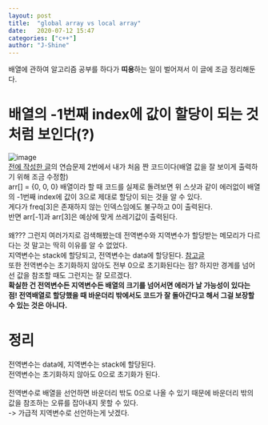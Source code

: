 ```yaml
---
layout: post
title:  "global array vs local array"
date:   2020-07-12 15:47
categories: ["c++"]
author: "J-Shine"
---
```


배열에 관하여 알고리즘 공부를 하다가 **띠용**하는 일이 벌어져서 이 글에 조금 정리해둔다.<br>
# 배열의 -1번째 index에 값이 할당이 되는 것처럼 보인다(?)
![image](https://user-images.githubusercontent.com/61873510/87240826-f2a01e00-c457-11ea-9a67-f7fa5986624b.png)<br>
[전에 작성한 글](https://j-shine.github.io//barkingdog/2020/07/09/algorithm-0x03.html)의 연습문제 2번에서 내가 처음 짠 코드이다(배열 값을 잘 보이게 출력하기 위해 조금 수정함)<br>
arr[] = {0, 0, 0} 배열이라 할 때 코드를 실제로 돌려보면 위 스샷과 같이 에러없이 배열의 -1번째 index에 값이 3으로 제대로 할당이 되는 것을 알 수 있다.<br>
게다가 freq[3]은 존재하지 않는 인덱스임에도 불구하고 0이 출력된다.<br>
반면 arr[-1]과 arr[3]은 예상에 맞게 쓰레기값이 출력된다.<br><br>
왜??? 그런지 여러가지로 검색해봤는데 전역변수와 지역변수가 할당받는 메모리가 다르다는 것 말고는 딱히 이유를 알 수 없었다.<br>
지역변수는 stack에 할당되고, 전역변수는 data에 할당된다. [참고글](https://snupi.tistory.com/9)<br>
또한 전역변수는 초기화하지 않아도 전부 0으로 초기화된다는 점? 하지만 경계를 넘어선 값을 참조할 때도 그런지는 잘 모르겠다.<br>
**확실한 건 전역변수든 지역변수든 배열의 크기를 넘어서면 에러가 날 가능성이 있다는 점! 전역배열로 할당했을 때 바운더리 밖에서도 코드가 잘 돌아간다고 해서 그걸 보장할 수 있는 것은 아니다.**<br>

# 정리
전역변수는 data에, 지역변수는 stack에 할당된다.<br>
전역변수는 초기화하지 않아도 0으로 초기화가 된다.<br><br>
전역변수로 배열을 선언하면 바운더리 밖도 0으로 나올 수 있기 때문에 바운더리 밖의 값을 참조하는 오류를 잡아내지 못할 수 있다.<br>
-> 가급적 지역변수로 선언하는게 낫겠다.<br><br>
